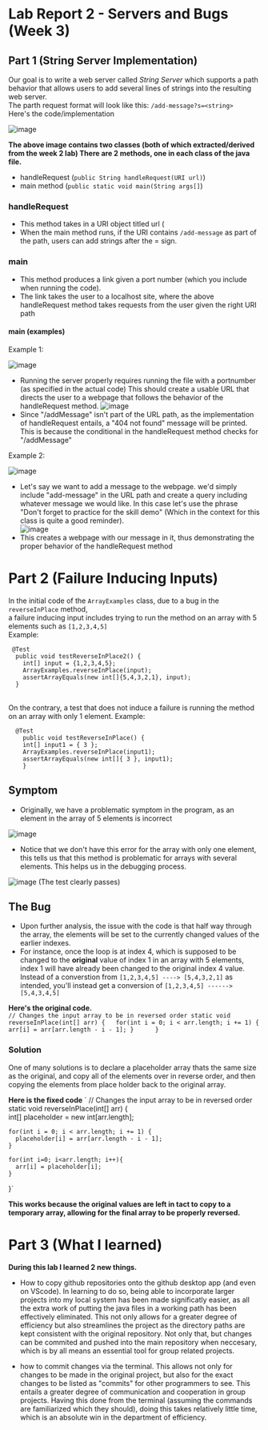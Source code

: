 # Lab Report 2 - Servers and Bugs (Week 3)
## Part 1 (String Server Implementation) 
Our goal is to write a web server called *String Server* which supports a
path behavior that allows users to add several lines of strings into the resulting web server.  
The parth request format will look like this: `/add-message?s=<string>`
<br> 
Here's the code/implementation <br>

![image](https://user-images.githubusercontent.com/122556045/215560636-7453aa7d-7ac0-48de-b16e-c7f1b3f9b089.png)

**The above image contains two classes (both of which extracted/derived from the week 2 lab) 
There are 2 methods, one in each class of the java file.** 
  - handleRequest (`public String handleRequest(URI url)`)
  - main method (`public static void main(String args[]`) 

### handleRequest 
- This method takes in a URI object titled url (
- When the main method runs, if the URI contains `/add-message` as part of the path, users can add strings after the = sign.  

### main 
- This method produces a link given a port number (which you include when running the code).  
- The link takes the user to a localhost site, where the above handleRequest method takes requests from the user given the right URI path 

#### main (examples) 

Example 1: 

![image](https://user-images.githubusercontent.com/122556045/218584499-658288e2-fd19-4965-8575-0ee768334e74.png)
- Running the server properly requires running the file with a portnumber (as specified in the actual code) This should create a usable URL that directs the user to a webpage that follows the behavior of the handleRequest method. 
![image](https://user-images.githubusercontent.com/122556045/218584955-0dd22aab-8560-4545-8d73-652cb7a405c2.png)
- Since "/addMessage" isn't part of the URL path, as the implementation of handleRequest entails, a "404 not found" message will be printed. This is because the conditional in the handleRequest method checks for "/addMessage" 

Example 2: <br> 

![image](https://user-images.githubusercontent.com/122556045/218586219-0d34e1b2-e145-46f6-b33e-3c5dfc08987a.png)
- Let's say we want to add a message to the webpage. we'd simply include "add-message" in the URL path and create a query including whatever message we would like. In this case let's use the phrase "Don't forget to practice for the skill demo" (Which in the context for this class is quite a good reminder). <br>
 ![image](https://user-images.githubusercontent.com/122556045/218586916-ab06f02a-f7df-4e07-990f-6ed08d0b0d6b.png)
- This creates a webpage with our message in it, thus demonstrating the proper behavior of the handleRequest method

# Part 2 (Failure Inducing Inputs)
In the initial code of the `ArrayExamples` class, due to a bug in the `reverseInPlace` method,  
a failure inducing input includes trying to run the method on an array with 5 elements such as `[1,2,3,4,5]`    
Example: <br> 

```
 @Test 
  public void testReverseInPlace2() { 
    int[] input = {1,2,3,4,5}; 
    ArrayExamples.reverseInPlace(input); 
    assertArrayEquals(new int[]{5,4,3,2,1}, input);
  }   
```
  <br> 
  On the contrary, a test that does not induce a failure is running the method on an array with only 1 element. 
  Example: <br>  

```
  @Test 
	public void testReverseInPlace() {
    int[] input1 = { 3 };
    ArrayExamples.reverseInPlace(input1);
    assertArrayEquals(new int[]{ 3 }, input1);
	}  
```  

  ## Symptom 
  - Originally, we have a problematic symptom in the program, as an element in the array of 5 elements is incorrect  
  
  ![image](https://user-images.githubusercontent.com/122556045/215592237-8cb276ab-bfcd-4150-a5ca-28da8f08f688.png) 
  
  - Notice that we don't have this error for the array with only one element, this tells us that this method is problematic for arrays with several elements. This helps us in the debugging process. <br> 
 
 ![image](https://user-images.githubusercontent.com/122556045/215593598-22e1fc88-0d82-4b5a-b16a-8cf86fc0e6ca.png) (The test clearly passes) 
 
  ## The Bug
  - Upon further analysis, the issue with the code is that half way through the array, the elements will be set to the currently changed values of the earlier indexes. 
  - For instance, once the loop is at index 4, which is supposed to be changed to the **original** value of index 1 in an array with 5 elements, index 1 will have already been changed to the original index 4 value. Instead of a converstion from `[1,2,3,4,5] ----> [5,4,3,2,1]` as intended, you'll instead get a conversion of `[1,2,3,4,5] ------> [5,4,3,4,5]` 
  
  **Here's the original code.** <br>
  `// Changes the input array to be in reversed order
  static void reverseInPlace(int[] arr) {  
    for(int i = 0; i < arr.length; i += 1) {
      arr[i] = arr[arr.length - i - 1];
    }     
  }`
  
  ### Solution 
  One of many solutions is to declare a placeholder array thats the same size as the original, and copy all of the elements over in reverse order, and then copying the   elements from place holder back to the original array. 
  
  **Here is the fixed code** 
  ` // Changes the input array to be in reversed order
  static void reverseInPlace(int[] arr) {   
    int[] placeholder = new int[arr.length]; 
    
    for(int i = 0; i < arr.length; i += 1) {
      placeholder[i] = arr[arr.length - i - 1];
    }      

    for(int i=0; i<arr.length; i++){ 
      arr[i] = placeholder[i];
    } 
  }` 
  
  **This works because the original values are left in tact to copy to a temporary array, allowing for the final array to be properly reversed.** 
  
  # Part 3 (What I learned)  
  
  **During this lab I learned 2 new things.**  
  
  - How to copy github repositories onto the github desktop app (and even on VScode). In learning to do so, being able to incorporate larger projects into my local system has been made significatly easier, as all the extra work of putting the java files in a working path has been effectively eliminated. This not only allows for a greater degree of efficiency but also streamlines the project as the directory paths are kept consistent with the original repository. Not only that, but changes can be commited and pushed into the main repository when neccesary, which is by all means an essential tool for group related projects. 
  
  - how to commit changes via the terminal. This allows not only for changes to be made in the original project, but also for the exact changes to be listed as "commits" for other programmers to see. This entails a greater degree of communication and cooperation in group projects. Having this done from the terminal (assuming the commands are familiarized which they should), doing this takes relatively little time, which is an absolute win in the department of efficiency.
  


